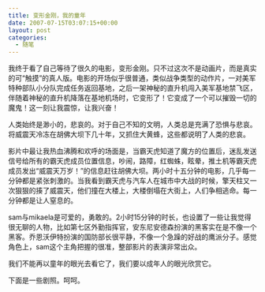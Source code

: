 ```yaml
---
title: 变形金刚，我的童年
date: 2007-07-15T03:07:15+00:00
layout: post
categories:
  - 随笔
---
```

我终于看了自己等待了很久的电影，变形金刚。只不过这次不是动画片，而是真实的可“触摸”的真人版。电影的开场似乎很普通，类似战争类型的动作片，一对美军特种部队小分队完成任务返回基地，之后一架神秘的直升机闯入美军基地禁飞区，伴随着神秘的直升机降落在基地机场时，它变形了！它变成了一个可以摧毁一切的魔鬼！这一刻让我震惊，让我兴奋！

人类始终是渺小的，悲哀的。对于自己不知的文明，人类总是充满了恐惧与悲哀。将威震天冷冻在胡佛大坝下几十年，又抓住大黄蜂，这些都说明了人类的悲哀。
<!--more-->
影片中最让我热血沸腾和欢呼的场面是，当霸天虎知道了魔方的位置后，迷乱发送信号给所有的霸天虎成员位置信息，吵闹，路障，红蜘蛛，眩晕，推土机等霸天虎成员发出“威震天万岁！”的信息赶往胡佛大坝。两小时十五分钟的电影，几乎每一分钟都是紧张刺激的。当我看到霸天虎与汽车人在城市中大战的时候，擎天柱又一次狠狠的揍了威震天，他们撞在大楼上，大楼倒塌在大街上，人们争相逃命。每一分钟都是让人窒息的。

sam与mikaela是可爱的，勇敢的。2小时15分钟的时长，也设置了一些让我觉得很无聊的人物，比如第七区外勤指挥官，安东尼安德森扮演的黑客实在是不像一个黑客。乔恩沃伊特扮演的国防部长很平静，不像一个急躁的好战的鹰派分子。感觉角色上，sam这个主角把握的很准，整部影片的表演非常出众。

我们不能再以童年的眼光去看它了，我们要以成年人的眼光欣赏它。

下面是一些剧照。呵呵。
